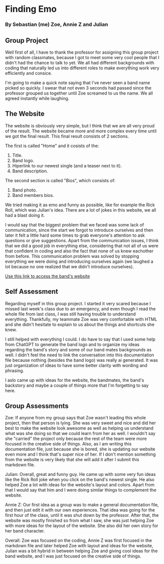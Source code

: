 # Finding Emo
### By Sebastian (me) Zoe, Annie Z and Julian

## Group Project
Well first of all,  I have to thank the professor for assigning this group project with random classmates, because I got to meet some very cool people that I didn't had the chance to talk to yet. We all had different backgrounds with coding that naturally led us into different roles to make everything work very efficiently and consice.

I'm going to make a quick note saying that I've never seen a band name picked so quickly. I swear that not even 3 seconds had passed since the professor grouped us together until Zoe screamed to us the name. We all agreed instantly while laughing.

## The Website
The website is obviously very simple, but I think that we are all very proud of the result. The website became more and more complex every time until we got the final result. This final result consists of 2 sections.

The first is called "Home" and it cosists of the:

1. Title.
2. Band logo.
3. Hiperlink to our newest single (and a teaser next to it).
4. Band description.

The second section is called "Bios", which consists of:

1. Band photo.
2. Band members bios.

We tried making it as emo and funny as possible, like for example the Rick Roll, which was Julian's idea. There are a lot of jokes in this website, we all had a blast doing it. 

I would say that the biggest problem that we faced was some lack of communication, since the start we forgot to introduce ourselves and then later it felt a little hard some times to grab everyone's attention to ask questions or give suggestions. Apart from the communication issues, I think that we did a good job in everything else, considering that not all of us were that confident in coding and also the fact that none of us knew eachother from before. This communication problem was solved by stopping everything we were doing and introducing ourselves again (we laughed a lot because no one realized that we didn't introduce ourselves).

[Use this link to access the band's website](https://zcfischthal.github.io/)

## Self Assessment
Regarding myself in this group project. I started it very scared because I missed last week's class due to an emergency, and even though I read the whole file from last class, I was still having trouble to understand everything. Thankfully, my teammate Zoe was very comfortable with HTML and she didn't hesitate to explain to us about the things and shortcuts she knew.

I still helped with everything I could. I do have to say that I used some help from ChatGPT to generate the band logo and to organize my ideas regarding the band's story and some of our band mates backgrounds as well. I didn't feel the need to link the conversation into this documentation file because nothing (besides the band logo) was really ai generated. It was just organization of ideas to have some better clarity with wording and phrasing.

I aslo came up with ideas for the website, the bandmates, the band's backstory and maybe a couple of things more that I'm forgetting to say here.

## Group Assessments
Zoe: If anyone from my group says that Zoe wasn't leading this whole project, then that person is lying. She was very sweet and nice and did her best to make the website look awesome as well as helping us understand what was she doing so that we could learn from her as well. I wouldn't say she "carried" the project only because the rest of the team were more focused in the creative side of things. Also, as I am writing this documentation file, just because she is bored, she is updating our website even more and I think that's super nice of her. If I don't mention something from the website is very likely that she will add it after I submit this markdown file.

Julian: Overall, great and funny guy. He came up with some very fun ideas like the Rick Roll joke when you click on the  band's newest single. He also helped Zoe a lot with ideas for the website's layout and colors. Apart from that I would say that him and I were doing similar things to complement the website.

Annie Z: Our first idea as a group was to make a general documentation file, and then just edit it with our own experiences. That idea was going for the first hour of the class, until it was shut down by the professor. After that, the website was mostly finished so from what I saw, she was just helping Zoe with more ideas for the layout of the website. She also did her own story for her band character.

Overall: Zoe was focused on the coding, Annie Z was first focused in the markdown file and later helped Zoe with layout and ideas for the website, Julian was a bit hybrid in between helping Zoe and giving cool ideas for the band website, and I was just focused on the creative side of things.
